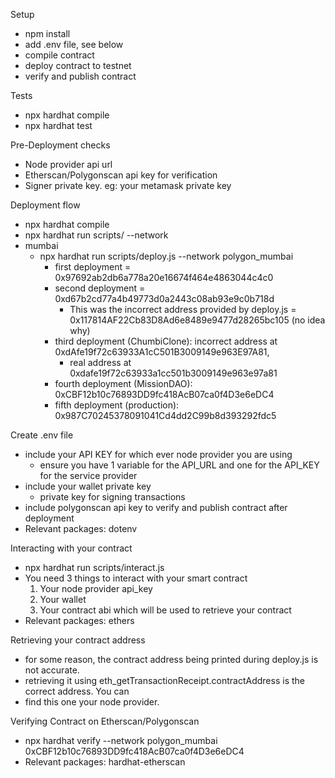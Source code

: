 Setup
- npm install
- add .env file, see below
- compile contract
- deploy contract to testnet
- verify and publish contract

Tests
- npx hardhat compile
- npx hardhat test

Pre-Deployment checks
- Node provider api url
- Etherscan/Polygonscan api key for verification
- Signer private key. eg: your metamask private key

Deployment flow
- npx hardhat compile
- npx hardhat run scripts/<deployment script> --network <your network>
- mumbai
    - npx hardhat run scripts/deploy.js --network polygon_mumbai
        - first deployment = 0x97692ab2db6a778a20e16674f464e4863044c4c0
        - second deployment = 0xd67b2cd77a4b49773d0a2443c08ab93e9c0b718d
            - This was the incorrect address provided by deploy.js = 0x117814AF22Cb83D8Ad6e8489e9477d28265bc105 (no idea why)
        - third deployment (ChumbiClone): incorrect address at 0xdAfe19f72c63933A1cC501B3009149e963E97A81,
            - real address at 0xdafe19f72c63933a1cc501b3009149e963e97a81
        - fourth deployment (MissionDAO): 0xCBF12b10c76893DD9fc418AcB07ca0f4D3e6eDC4
        - fifth deployment (production): 0x987C70245378091041Cd4dd2C99b8d393292fdc5

Create .env file
- include your API KEY for which ever node provider you are using
    - ensure you have 1 variable for the API_URL and one for the API_KEY for the service provider
- include your wallet private key
    - private key for signing transactions
- include polygonscan api key to verify and publish contract after deployment
- Relevant packages: dotenv

Interacting with your contract
- npx hardhat run scripts/interact.js
- You need 3 things to interact with your smart contract
    1. Your node provider api_key
    2. Your wallet
    3. Your contract abi which will be used to retrieve your contract
- Relevant packages: ethers

Retrieving your contract address
- for some reason, the contract address being printed during deploy.js is not accurate.
- retrieving it using eth_getTransactionReceipt.contractAddress is the correct address. You can
- find this one your node provider.

Verifying Contract on Etherscan/Polygonscan
- npx hardhat verify --network polygon_mumbai 0xCBF12b10c76893DD9fc418AcB07ca0f4D3e6eDC4 <constructor arguments>
- Relevant packages: hardhat-etherscan